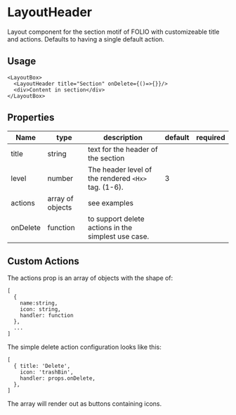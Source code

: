 # LayoutHeader
Layout component for the section motif of FOLIO with customizeable title and actions.
Defaults to having a single default action.

## Usage
```
<LayoutBox>
  <LayoutHeader title="Section" onDelete={()=>{}}/>
  <div>Content in section</div>
</LayoutBox>
```

## Properties

Name | type | description | default | required
--- | --- | --- | --- | ---
title | string | text for the header of the section | |
level | number | The header level of the rendered `<Hx>` tag. (1-6). | 3 |
actions | array of objects | see examples | |
onDelete | function | to support delete actions in the simplest use case. | |

## Custom Actions
The actions prop is an array of objects with the shape of: 
```
[
  { 
    name:string,
    icon: string,
    handler: function
  },
  ...
]
``` 

The simple delete action configuration looks like this:

```
[
  { title: 'Delete',
    icon: 'trashBin',
    handler: props.onDelete,
  },
]
```
The array will render out as buttons containing icons.